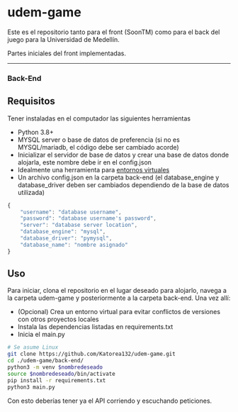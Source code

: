 # udem-game
Este es el repositorio tanto para el front (SoonTM) como para el back  del juego para la Universidad de Medellín.

Partes iniciales del front implementadas.

----------------------------------------------------------------------------------
### Back-End
## Requisitos

Tener instaladas en el computador las siguientes herramientas
* Python 3.8+
* MYSQL server o base de datos de preferencia (si no es MYSQL/mariadb, el código debe ser cambiado acorde)
* Inicializar el servidor de base de datos y crear una base de datos donde alojarla, este nombre debe ir en el config.json
* Idealmente una herramienta para [entornos virtuales](https://docs.python.org/3/library/venv.html)
* Un archivo config.json en la carpeta back-end (el database_engine y database_driver deben ser cambiados dependiendo de la base de datos utilizada)
```javascript
{
    "username": "database username",
    "password": "database username's password",
    "server": "database server location",
    "database_engine": "mysql",
    "database_driver": "pymysql",
    "database_name": "nombre asignado"
}
```
## Uso

Para iniciar, clona el repositorio en el lugar deseado para alojarlo, navega a la carpeta udem-game y posteriormente a la carpeta back-end. Una vez allí:
* (Opcional) Crea un entorno virtual para evitar conflictos de versiones con otros proyectos locales
* Instala las dependencias listadas en requirements.txt
* Inicia el main.py
```bash
# Se asume Linux
git clone https://github.com/Katorea132/udem-game.git
cd ./udem-game/back-end/
python3 -m venv $nombredeseado
source $nombredeseado/bin/activate
pip install -r requirements.txt
python3 main.py
```
Con esto deberías tener ya el API corriendo y escuchando peticiones.
